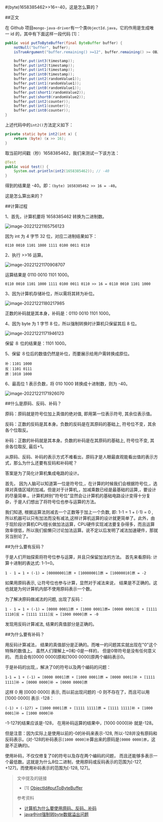#(byte)1658385462>>16=-40，这是怎么算的？

##正文

在 Github 项目`mongo-java-driver`有一个类`ObjectId.java`，它的作用是生成唯一 id 的，其中有下面这样一段代码 [1]：

```java
public void putToByteBuffer(final ByteBuffer buffer) {
    notNull("buffer", buffer);
    isTrueArgument("buffer.remaining() >=12", buffer.remaining() >= OBJECT_ID_LENGTH);

    buffer.put(int3(timestamp));
    buffer.put(int2(timestamp));
    buffer.put(int1(timestamp));
    buffer.put(int0(timestamp));
    buffer.put(int2(randomValue1));
    buffer.put(int1(randomValue1));
    buffer.put(int0(randomValue1));
    buffer.put(short1(randomValue2));
    buffer.put(short0(randomValue2));
    buffer.put(int2(counter));
    buffer.put(int1(counter));
    buffer.put(int0(counter));
}
```

上述代码中的`int2()`方法定义如下：

```java
private static byte int2(int x) {
    return (byte) (x >> 16);
}
```

取当前时间戳（秒）1658385462，我们来测试一下该方法：

```java
@Test
public void test() {
    System.out.println(int2(1658385462)); // -40
}
```

得到的结果是 -40。即：`(byte) 1658385462 >> 16 = -40`。

这是怎么算出来的？

##计算过程

1、首先，计算机要将 1658385462 转换为二进制数。

![image-20221221165756123](https://technotes.oss-cn-shenzhen.aliyuncs.com/2022/image-20221221165756123.png)

因为 int 为 4 字节 32 位，对应二进制结果如下：

```
0110 0010 1101 1000 1111 0100 0011 0110
```

2、执行 >>16 运算。

![image-20221221170908707](https://technotes.oss-cn-shenzhen.aliyuncs.com/2022/image-20221221170908707.png)

运算结果是 0110 0010 1101 1000。

```
0110 0010 1101 1000 1111 0100 0011 0110 >> 16 = 0110 0010 1101 1000
```

3、因为计算机存储补位，所以需将其转为补位。

![image-20221221180217985](https://technotes.oss-cn-shenzhen.aliyuncs.com/2022/image-20221221180217985.png)

正数的补码就是其本身，补码是：0110 0010 1101 1000。

4、因为 byte 为 1 字节 8 位，所以强制转换时计算机只保留其后 8 位。

![image-20221221171946123](https://technotes.oss-cn-shenzhen.aliyuncs.com/2022/image-20221221171946123.png)

保留 ８ 位的结果是：1101 1000。

5、保留 ８位后的数值仍然是补位，而要展示给用户需转换成原位。

```
补：1101 1000
反：1101 0111
原：1010 1000
```

6、最高位 1 表示负数，将 010 1000 转换成十进制数，则为 -40。

![image-20221221171926070](https://technotes.oss-cn-shenzhen.aliyuncs.com/2022/image-20221221171926070.png)

##什么是原码、反码、补码？

原码：原码就是符号位加上真值的绝对值, 即用第一位表示符号, 其余位表示值。

反码：正数的反码是其本身。负数的反码是在其原码的基础上, 符号位不变，其余各个位取反。

补码：正数的补码就是其本身。负数的补码是在其原码的基础上, 符号位不变, 其余各位取反, 最后+1。

从原码、反码、补码的表示方式不难看出，原码才是人眼最直观能看出值的表示方式，那么为什么还要有反码和补码呢？

答案是为了简化计算机集成电路的设计。

首先， 因为人脑可以知道第一位是符号位,，在计算的时候我们会根据符号位,，选择对真值区域的加减。但是对于计算机,，加减乘数已经是最基础的运算,，要设计的尽量简单.。计算机辨别"符号位"显然会让计算机的基础电路设计变得十分复杂，于是人们想出了将符号位也参与运算的方法。

我们知道, 根据运算法则减去一个正数等于加上一个负数, 即: 1-1 = 1 + (-1) = 0 , 所以机器可以只有加法而没有减法,这样计算机运算的设计就更简单了。此外，由于现阶段计算机CPU擅长做加法运算，CPU硬件实现减法要复杂得多，而且运算效率很低，所以我们偷懒只讨论加法运算。说不定以后发明了减法加速硬件，那就另当别论了。

##为什么要有反码？

于是人们开始探索将符号位参与运算，并且只保留加法的方法。 首先来看原码: 计算十进制的表达式: 1-1=0。

```
1 - 1 = 1 + (-1) = [00000001]原 + [10000001]原 = [10000010]原 = -2
```

如果用原码表示, 让符号位也参与计算，显然对于减法来说， 结果是不正确的。这也就是为何计算机内部不使用原码表示一个数。

为了解决原码做减法的问题, 出现了反码：

```
1 - 1 = 1 + (-1) = [0000 0001]原 + [1000 0001]原= [0000 0001]反 + [1111 1110]反 = [1111 1111]反 = [1000 0000]原 = -0
```

发现用反码计算减法, 结果的真值部分是正确的。

##为什么要有补码？

用反码计算减法， 结果的真值部分是正确的。而唯一的问题其实就出现在"0"这个特殊的数值上。 虽然人们理解上+0和-0是一样的， 但是0带符号是没有任何意义的。 而且会有[0000 0000]原和[1000 0000]原两个编码表示0。

于是补码的出现,，解决了0的符号以及两个编码的问题：

```
1-1 = 1 + (-1) = [0000 0001]原 + [1000 0001]原 = [0000 0001]补 + [1111 1111]补 = [0000 0000]补 = [0000 0000]原
```

这样 0 用 [0000 0000] 表示, 而以前出现问题的 -0 则不存在了，而且可以用 [1000 0000] 表示 -128：

```
(-1) + (-127) = [1000 0001]原 + [1111 1111]原 = [1111 1111]补 + [1000 0001]补 = [1000 0000]补
```

-1-127的结果应该是-128， 在用补码运算的结果中，[1000 0000]补 就是-128。

但是注意：因为实际上是使用以前的-0的补码来表示-128, 所以-128并没有原码和反码表示。(对-128的补码表示`[1000 0000]补`算出来的原码是`[0000 0000]原`，这是不正确的)。

使用补码，不仅仅修复了0的符号以及存在两个编码的问题， 而且还能够多表示一个最低数。这就是为什么8位二进制，使用原码或反码表示的范围为[-127, +127]，而使用补码表示的范围为[-128, 127]。


> 文中提及的链接
>
> - [1] [ObjectId#putToByteBuffer](https://github.com/mongodb/mongo-java-driver/blob/r4.8.1/bson/src/main/org/bson/types/ObjectId.java#L256)
>
> 参考资料
>
> - [计算机为什么要使用原码、反码、补码](https://blog.csdn.net/ch717828/article/details/103315407)
> - [java中int强制转byte数据溢出问题](https://blog.csdn.net/lanqian2020/article/details/104685439)

